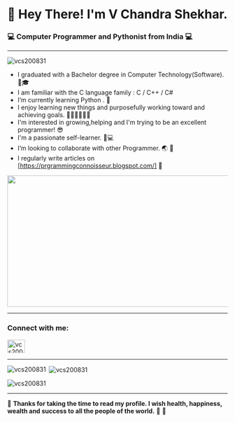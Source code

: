 # 👋 Hey There! I'm V Chandra Shekhar. #
###  💻 Computer Programmer and Pythonist from India  💻 ###
---
<p align="left"> <img src="https://komarev.com/ghpvc/?username=vcs200831&label=Profile%20views&color=0e75b6&style=flat" alt="vcs200831" /> </p>

*    I graduated with a Bachelor degree in Computer Technology(Software). 👨🎓
*    I am familiar with the C language family : C / C++ / C#
*    I’m currently learning Python . 🐍
*    I enjoy learning new things and purposefully working toward and achieving goals. 💪🏻💪🏻💪🏻
*    I'm interested in growing,helping and I'm trying to be an excellent programmer! 😎
*    I'm a passionate self-learner. 👨💻
*    I’m looking to collaborate with other Programmer. 🌏 🤝
*    I regularly write articles on [https://prgrammingconnoisseur.blogspot.com/] 📝

<div align="right">
  <img src="https://media.giphy.com/media/dWesBcTLavkZuG35MI/giphy.gif" width="600" height="300"/>
</div>

---
<h3 align="left">Connect with me:</h3>
<p align="left">
<a href="https://www.leetcode.com/vcs200831/" target="blank"><img align="center" src="https://raw.githubusercontent.com/rahuldkjain/github-profile-readme-generator/master/src/images/icons/Social/leet-code.svg" alt="vcs200831/" height="30" width="40" /></a>
</p>

---
<p><img align="left" src="https://github-readme-stats.vercel.app/api/top-langs?username=vcs200831&show_icons=true&locale=en&layout=compact" alt="vcs200831" /></p>

<p>&nbsp;<img align="center" src="https://github-readme-stats.vercel.app/api?username=vcs200831&show_icons=true&locale=en" alt="vcs200831" /></p>

<p><img align="center" src="https://github-readme-streak-stats.herokuapp.com/?user=vcs200831&" alt="vcs200831" /></p>

---
💖 **Thanks for taking the time to read my profile. I wish health, happiness, wealth and success to all the people of the world.** 🙏 🌺

